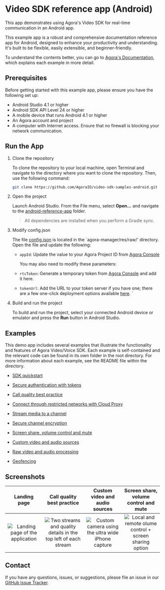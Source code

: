 # Video SDK reference app (Android)

This app demonstrates using Agora's Video SDK for real-time communication in an Android app.

This example app is a robust and comprehensive documentation reference app for Android, designed to enhance your productivity and understanding. It's built to be flexible, easily extensible, and beginner-friendly.

To understand the contents better, you can go to [Agora's Documentation](https://docs.agora.io), which explains each example in more detail.

## Prerequisites

Before getting started with this example app, please ensure you have the following set up:

- Android Studio 4.1 or higher
- Android SDK API Level 24 or higher
- A mobile device that runs Android 4.1 or higher
- An Agora account and project
- A computer with Internet access. Ensure that no firewall is blocking your network communication.

## Run the App

1. Clone the repository

    To clone the repository to your local machine, open Terminal and navigate to the directory where you want to clone the repository. Then, use the following command:

    ```sh
    git clone https://github.com/AgoraIO/video-sdk-samples-android.git
    ```

1. Open the project

    Launch Android Studio. From the File menu, select **Open...** and navigate to the [android-reference-app](android-reference-app) folder.

    > All dependencies are installed when you perform a Gradle sync.

1. Modify config.json

    The file [config.json](agora-manager/res/raw/config.json) is located in the `agora-manager/res/raw/' directory. Open the file and update the following:

    - `appId`: Update the value to your Agora Project ID from [Agora Console](https://console.agora.io)

        You may also need to modify these parameters:

    - `rtcToken`: Generate a temporary token from [Agora Console](https://console.agora.io) and add it here.
    - `tokenUrl`: Add the URL to your token server if you have one; there are a few one-click deployment options available [here](https://github.com/AgoraIO-Community/agora-token-service).
    `

1. Build and run the project

    To build and run the project, select your connected Android device or emulator and press the **Run** button in Android Studio.

## Examples

This demo app includes several examples that illustrate the functionality and features of Agora Video/Voice SDK. Each example is self-contained and the relevant code can be found in its own folder in the root directory. For more information about each example, see the README file within the directory.

- [SDK quickstart](get-started-sdk)
- [Secure authentication with tokens](authentication-workflow)
- [Call quality best practice](ensure-channel-quality)

- [Connect through restricted networks with Cloud Proxy](cloud-proxy)
- [Stream media to a channel](play-media)
- [Secure channel encryption](media-stream-encryption)
- [Screen share, volume control and mute](product-workflow)
- [Custom video and audio sources](custom-video-and-audio)
- [Raw video and audio processing](stream-raw-audio-and-video)
- [Geofencing](geofencing)

## Screenshots

| Landing page | Call quality best practice | Custom video and audio sources | Screen share, volume control and mute |
|:-:|:-:|:-:|:-:|
| ![Landing page of the application](Example-App/Docs-Examples/Documentation.docc/Resources/media/landing-page.png) | ![Two streams and quality details in the top left of each stream](Example-App/Docs-Examples/Documentation.docc/Resources/media/ensure-channel-quality.png) | ![Custom camera using the ultra wide iPhone capture](Example-App/Docs-Examples/Documentation.docc/Resources/media/custom-video-and-audio.png) | ![Local and remote olume control + screen sharing option](Example-App/Docs-Examples/Documentation.docc/Resources/media/product-workflow.png) |

## Contact

If you have any questions, issues, or suggestions, please file an issue in our [GitHub Issue Tracker](https://github.com/AgoraIO/video-sdk-samples-android/issues).

